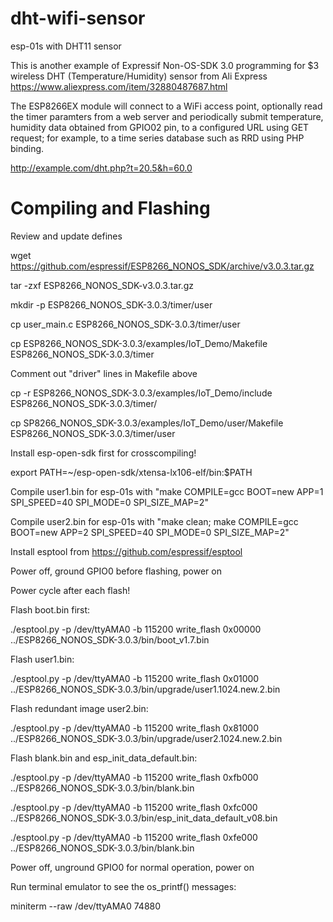 # dht-wifi-sensor
esp-01s with DHT11 sensor

This is another example of Expressif Non-OS-SDK 3.0 programming for $3 wireless DHT (Temperature/Humidity) sensor from Ali Express https://www.aliexpress.com/item/32880487687.html

The ESP8266EX module will connect to a WiFi access point, optionally read the timer paramters from a web server and periodically submit temperature, humidity data obtained from GPIO02 pin, to a configured URL using GET request; for example, to a time series database such as RRD using PHP binding.

http://example.com/dht.php?t=20.5&h=60.0

# Compiling and Flashing

Review and update defines

wget https://github.com/espressif/ESP8266_NONOS_SDK/archive/v3.0.3.tar.gz

tar -zxf ESP8266_NONOS_SDK-v3.0.3.tar.gz

mkdir -p ESP8266_NONOS_SDK-3.0.3/timer/user

cp user_main.c ESP8266_NONOS_SDK-3.0.3/timer/user

cp ESP8266_NONOS_SDK-3.0.3/examples/IoT_Demo/Makefile ESP8266_NONOS_SDK-3.0.3/timer

Comment out "driver" lines in Makefile above

cp -r ESP8266_NONOS_SDK-3.0.3/examples/IoT_Demo/include ESP8266_NONOS_SDK-3.0.3/timer/

cp SP8266_NONOS_SDK-3.0.3/examples/IoT_Demo/user/Makefile ESP8266_NONOS_SDK-3.0.3/timer/user 

Install esp-open-sdk first for crosscompiling!

export PATH=~/esp-open-sdk/xtensa-lx106-elf/bin:$PATH

Compile user1.bin for esp-01s with "make COMPILE=gcc BOOT=new APP=1 SPI_SPEED=40 SPI_MODE=0 SPI_SIZE_MAP=2"

Compile user2.bin for esp-01s with "make clean; make COMPILE=gcc BOOT=new APP=2 SPI_SPEED=40 SPI_MODE=0 SPI_SIZE_MAP=2"

Install esptool from https://github.com/espressif/esptool

Power off, ground GPIO0 before flashing, power on

Power cycle after each flash!

Flash boot.bin first:

./esptool.py -p /dev/ttyAMA0 -b 115200 write_flash 0x00000 ../ESP8266_NONOS_SDK-3.0.3/bin/boot_v1.7.bin

Flash user1.bin:

./esptool.py -p /dev/ttyAMA0 -b 115200 write_flash 0x01000 ../ESP8266_NONOS_SDK-3.0.3/bin/upgrade/user1.1024.new.2.bin

Flash redundant image user2.bin:

./esptool.py -p /dev/ttyAMA0 -b 115200 write_flash 0x81000 ../ESP8266_NONOS_SDK-3.0.3/bin/upgrade/user2.1024.new.2.bin

Flash blank.bin and esp_init_data_default.bin:

./esptool.py -p /dev/ttyAMA0 -b 115200 write_flash 0xfb000 ../ESP8266_NONOS_SDK-3.0.3/bin/blank.bin

./esptool.py -p /dev/ttyAMA0 -b 115200 write_flash 0xfc000 ../ESP8266_NONOS_SDK-3.0.3/bin/esp_init_data_default_v08.bin

./esptool.py -p /dev/ttyAMA0 -b 115200 write_flash 0xfe000 ../ESP8266_NONOS_SDK-3.0.3/bin/blank.bin

Power off, unground GPIO0 for normal operation, power on

Run terminal emulator to see the os_printf() messages:

miniterm --raw /dev/ttyAMA0 74880

